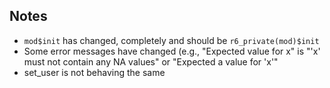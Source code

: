 ## Notes

* `mod$init` has changed, completely and should be `r6_private(mod)$init`
* Some error messages have changed (e.g., "Expected value for x" is "'x' must not contain any NA values" or "Expected a value for 'x'"
* set_user is not behaving the same
